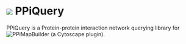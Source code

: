 

# ![](https://fr.gravatar.com/userimage/46678059/7c7f65f2ea5b01dfc46adac45048df6b.jpg?size=40) PPiQuery

PPiQuery is a Protein-protein interaction network querying library for ![PPiMapBuilder](https://github.com/PPiMapBuilder/PPiMapBuilder) (a Cytoscape plugin).

